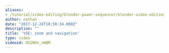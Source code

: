```yaml
---
aliases:
- /tutorial/video-editing/blender-power-sequencer/blender-video-editing-tutorials/chapter/8_blender_vse_zoom_and_navigation
author: nathan
date: "2017-12-24T10:50:34.000Z"
description: ""
title: 'VSE: zoom and navigation'
type: video
videoid: 952NHn_nWQM
---
```

